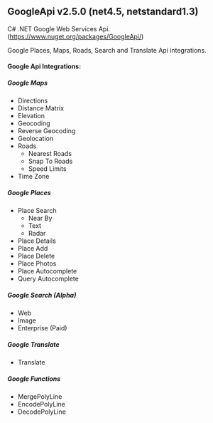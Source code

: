 ## GoogleApi v2.5.0 (net4.5, netstandard1.3)
C# .NET Google Web Services Api. (https://www.nuget.org/packages/GoogleApi/)

Google Places, Maps, Roads, Search and Translate Api integrations.

#### Google Api Integrations:
##### Google Maps
  * Directions
  * Distance Matrix
  * Elevation
  * Geocoding 
  * Reverse Geocoding
  * Geolocation
  * Roads 
    * Nearest Roads
    * Snap To Roads
    * Speed Limits
  * Time Zone

##### Google Places
  * Place Search
    * Near By
	* Text
	* Radar
  * Place Details
  * Place Add
  * Place Delete
  * Place Photos
  * Place Autocomplete
  * Query Autocomplete

##### Google Search (*Alpha*)
  * Web
  * Image
  * Enterprise (Paid)

##### Google Translate 
  * Translate

##### Google Functions 
  * MergePolyLine
  * EncodePolyLine
  * DecodePolyLine

